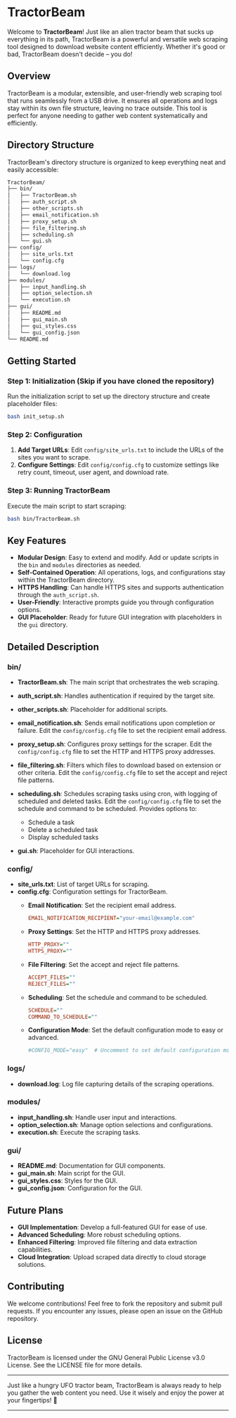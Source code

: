 # TractorBeam

Welcome to **TractorBeam**! Just like an alien tractor beam that sucks up everything in its path, TractorBeam is a powerful and versatile web scraping tool designed to download website content efficiently. Whether it's good or bad, TractorBeam doesn't decide – you do!

## Overview

TractorBeam is a modular, extensible, and user-friendly web scraping tool that runs seamlessly from a USB drive. It ensures all operations and logs stay within its own file structure, leaving no trace outside. This tool is perfect for anyone needing to gather web content systematically and efficiently.

## Directory Structure

TractorBeam's directory structure is organized to keep everything neat and easily accessible:

``` bash
TractorBeam/
├── bin/
│   ├── TractorBeam.sh
│   ├── auth_script.sh
│   ├── other_scripts.sh
│   ├── email_notification.sh
│   ├── proxy_setup.sh
│   ├── file_filtering.sh
│   ├── scheduling.sh
│   └── gui.sh
├── config/
│   ├── site_urls.txt
│   └── config.cfg
├── logs/
│   └── download.log
├── modules/
│   ├── input_handling.sh
│   ├── option_selection.sh
│   └── execution.sh
├── gui/
│   ├── README.md
│   ├── gui_main.sh
│   ├── gui_styles.css
│   └── gui_config.json
└── README.md
```

## Getting Started

### Step 1: Initialization (Skip if you have cloned the repository)

Run the initialization script to set up the directory structure and create placeholder files:

```bash
bash init_setup.sh
```

### Step 2: Configuration

1. **Add Target URLs**: Edit `config/site_urls.txt` to include the URLs of the sites you want to scrape.
2. **Configure Settings**: Edit `config/config.cfg` to customize settings like retry count, timeout, user agent, and download rate.

### Step 3: Running TractorBeam

Execute the main script to start scraping:

```bash
bash bin/TractorBeam.sh
```

## Key Features

- **Modular Design**: Easy to extend and modify. Add or update scripts in the `bin` and `modules` directories as needed.
- **Self-Contained Operation**: All operations, logs, and configurations stay within the TractorBeam directory.
- **HTTPS Handling**: Can handle HTTPS sites and supports authentication through the `auth_script.sh`.
- **User-Friendly**: Interactive prompts guide you through configuration options.
- **GUI Placeholder**: Ready for future GUI integration with placeholders in the `gui` directory.

## Detailed Description

### bin/

- **TractorBeam.sh**: The main script that orchestrates the web scraping.
- **auth_script.sh**: Handles authentication if required by the target site.
- **other_scripts.sh**: Placeholder for additional scripts.
- **email_notification.sh**: Sends email notifications upon completion or failure. Edit the `config/config.cfg` file to set the recipient email address.
- **proxy_setup.sh**: Configures proxy settings for the scraper. Edit the `config/config.cfg` file to set the HTTP and HTTPS proxy addresses.
- **file_filtering.sh**: Filters which files to download based on extension or other criteria. Edit the `config/config.cfg` file to set the accept and reject file patterns.
- **scheduling.sh**: Schedules scraping tasks using cron, with logging of scheduled and deleted tasks. Edit the `config/config.cfg` file to set the schedule and command to be scheduled. Provides options to:
  - Schedule a task
  - Delete a scheduled task
  - Display scheduled tasks

- **gui.sh**: Placeholder for GUI interactions.

### config/

- **site_urls.txt**: List of target URLs for scraping.
- **config.cfg**: Configuration settings for TractorBeam.
  - **Email Notification**: Set the recipient email address.

      ```ini
      EMAIL_NOTIFICATION_RECIPIENT="your-email@example.com"
      ```

  - **Proxy Settings**: Set the HTTP and HTTPS proxy addresses.

      ```ini
      HTTP_PROXY=""
      HTTPS_PROXY=""
      ```

  - **File Filtering**: Set the accept and reject file patterns.

      ```ini
      ACCEPT_FILES=""
      REJECT_FILES=""
      ```

  - **Scheduling**: Set the schedule and command to be scheduled.

      ```ini
      SCHEDULE=""
      COMMAND_TO_SCHEDULE=""
      ```

  - **Configuration Mode**: Set the default configuration mode to easy or advanced.

      ```ini
      #CONFIG_MODE="easy"  # Uncomment to set default configuration mode
      ```

### logs/

- **download.log**: Log file capturing details of the scraping operations.

### modules/

- **input_handling.sh**: Handle user input and interactions.
- **option_selection.sh**: Manage option selections and configurations.
- **execution.sh**: Execute the scraping tasks.

### gui/

- **README.md**: Documentation for GUI components.
- **gui_main.sh**: Main script for the GUI.
- **gui_styles.css**: Styles for the GUI.
- **gui_config.json**: Configuration for the GUI.

## Future Plans

- **GUI Implementation**: Develop a full-featured GUI for ease of use.
- **Advanced Scheduling**: More robust scheduling options.
- **Enhanced Filtering**: Improved file filtering and data extraction capabilities.
- **Cloud Integration**: Upload scraped data directly to cloud storage solutions.

## Contributing

We welcome contributions! Feel free to fork the repository and submit pull requests. If you encounter any issues, please open an issue on the GitHub repository.

## License

TractorBeam is licensed under the GNU General Public License v3.0 License. See the LICENSE file for more details.

---

Just like a hungry UFO tractor beam, TractorBeam is always ready to help you gather the web content you need. Use it wisely and enjoy the power at your fingertips! 🚀

---
